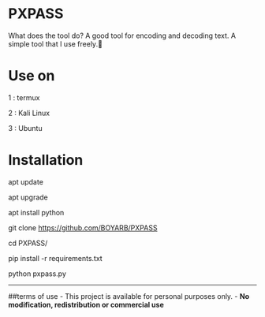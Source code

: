 # PXPASS
What does the tool do? A good tool for encoding and decoding text. A simple tool that I use freely.💫

# Use on
1 : termux

2 : Kali Linux

3 : Ubuntu

# Installation
apt update

apt upgrade

apt install python

git clone https://github.com/BOYARB/PXPASS

cd PXPASS/

pip install -r requirements.txt

python pxpass.py
_____________________________________
##terms of use - This project is available for personal purposes only. - **No modification, redistribution or commercial use**
